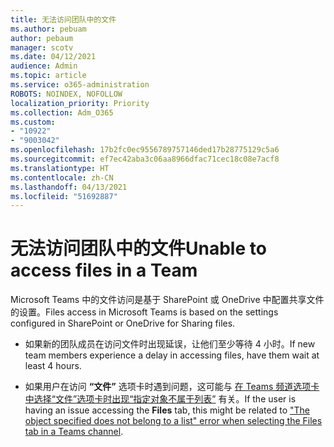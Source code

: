 ```yaml
---
title: 无法访问团队中的文件
ms.author: pebuam
author: pebaum
manager: scotv
ms.date: 04/12/2021
audience: Admin
ms.topic: article
ms.service: o365-administration
ROBOTS: NOINDEX, NOFOLLOW
localization_priority: Priority
ms.collection: Adm_O365
ms.custom:
- "10922"
- "9003042"
ms.openlocfilehash: 17b2fc0ec9556789757146ded17b28775129c5a6
ms.sourcegitcommit: ef7ec42aba3c06aa8966dfac71cec18c08e7acf8
ms.translationtype: HT
ms.contentlocale: zh-CN
ms.lasthandoff: 04/13/2021
ms.locfileid: "51692887"
---
```

# <a name="unable-to-access-files-in-a-team"></a><span data-ttu-id="40b3d-102">无法访问团队中的文件</span><span class="sxs-lookup"><span data-stu-id="40b3d-102">Unable to access files in a Team</span></span>

<span data-ttu-id="40b3d-103">Microsoft Teams 中的文件访问是基于 SharePoint 或 OneDrive 中配置共享文件的设置。</span><span class="sxs-lookup"><span data-stu-id="40b3d-103">Files access in Microsoft Teams is based on the settings configured in SharePoint or OneDrive for Sharing files.</span></span>

- <span data-ttu-id="40b3d-104">如果新的团队成员在访问文件时出现延误，让他们至少等待 4 小时。</span><span class="sxs-lookup"><span data-stu-id="40b3d-104">If new team members experience a delay in accessing files, have them wait at least 4 hours.</span></span>

- <span data-ttu-id="40b3d-105">如果用户在访问 **“文件”** 选项卡时遇到问题，这可能与 [在 Teams 频道选项卡中选择“文件”选项卡时出现“指定对象不属于列表”](https://docs.microsoft.com/microsoftteams/troubleshoot/files/object-specified-not-belong-to-list) 有关。</span><span class="sxs-lookup"><span data-stu-id="40b3d-105">If the user is having an issue accessing the **Files** tab, this might be related to ["The object specified does not belong to a list" error when selecting the Files tab in a Teams channel](https://docs.microsoft.com/microsoftteams/troubleshoot/files/object-specified-not-belong-to-list).</span></span>
